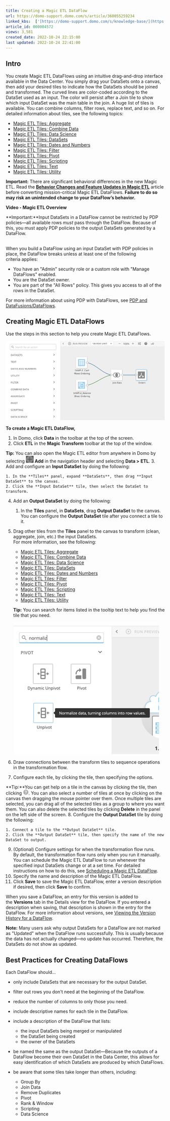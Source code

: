 ```yaml
---
title: Creating a Magic ETL DataFlow
url: https://domo-support.domo.com/s/article/360055259234
linked_kbs:  ['[https://domo-support.domo.com/s/knowledge-base/](https://domo-support.domo.com/s/knowledge-base/)', '[https://domo-support.domo.com/s/](https://domo-support.domo.com/s/)', '[https://domo-support.domo.com/s/topic/0TO5w000000ZamzGAC](https://domo-support.domo.com/s/topic/0TO5w000000ZamzGAC)', '[https://domo-support.domo.com/s/topic/0TO5w000000ZanvGAC](https://domo-support.domo.com/s/topic/0TO5w000000ZanvGAC)', '[https://domo-support.domo.com/s/article/360044876094](https://domo-support.domo.com/s/article/360044876094)', '[https://domo-support.domo.com/s/article/360044876194](https://domo-support.domo.com/s/article/360044876194)', '[https://domo-support.domo.com/s/article/360045259294](https://domo-support.domo.com/s/article/360045259294)', '[https://domo-support.domo.com/s/article/360045402273](https://domo-support.domo.com/s/article/360045402273)', '[https://domo-support.domo.com/s/article/360045402313](https://domo-support.domo.com/s/article/360045402313)', '[https://domo-support.domo.com/s/article/360044876614](https://domo-support.domo.com/s/article/360044876614)', '[https://domo-support.domo.com/s/article/360044951294](https://domo-support.domo.com/s/article/360044951294)', '[https://domo-support.domo.com/s/article/360045485833](https://domo-support.domo.com/s/article/360045485833)', '[https://domo-support.domo.com/s/article/360045402873](https://domo-support.domo.com/s/article/360045402873)', '[https://domo-support.domo.com/s/article/360044876874](https://domo-support.domo.com/s/article/360044876874)', '[https://domo-support.domo.com/s/article/360047787514](https://domo-support.domo.com/s/article/360047787514)', '[https://domo-support.domo.com/s/article/360043439333](https://domo-support.domo.com/s/article/360043439333)', '[https://domo-support.domo.com/s/article/360043427673](https://domo-support.domo.com/s/article/360043427673)', '[https://domo-support.domo.com/s/article/360042923074](https://domo-support.domo.com/s/article/360042923074)', '[https://domo-support.domo.com/s/article/360055259234](https://domo-support.domo.com/s/article/360055259234)', '[https://domo-support.domo.com/s/topic/0TO5w000000ZanvGAC/magic-etl](https://domo-support.domo.com/s/topic/0TO5w000000ZanvGAC/magic-etl)', '[https://domo-support.domo.com/s/article/360043429933](https://domo-support.domo.com/s/article/360043429933)', '[https://domo-support.domo.com/s/article/360043429953](https://domo-support.domo.com/s/article/360043429953)', '[https://domo-support.domo.com/s/article/360042925494](https://domo-support.domo.com/s/article/360042925494)', '[https://domo-support.domo.com/s/article/360043429913](https://domo-support.domo.com/s/article/360043429913)', '[https://domo-support.domo.com/s/article/4408174643607](https://domo-support.domo.com/s/article/4408174643607)', '[https://domo-support.domo.com/s/login/](https://domo-support.domo.com/s/login/)']
article_id: 000004572
views: 3,581
created_date: 2022-10-24 22:15:00
last updated: 2022-10-24 22:41:00
---
```




Intro
-----


You create Magic ETL DataFlows using an intuitive drag-and-drop interface available in the Data Center. You simply drag your DataSets onto a canvas, then add your desired tiles to indicate how the DataSets should be joined and transformed. The curved lines are color-coded according to the DataSet used as an input. The color will persist after a Join tile to show which input DataSet was the main table in the join. A huge list of tiles is available. You can combine columns, filter rows, replace text, and so on. For detailed information about tiles, see the following topics:


* [Magic ETL Tiles: Aggregate](/s/article/360044876094 "Magic ETL v2 Tiles: Aggregate (Beta)")
* [Magic ETL Tiles: Combine Data](/s/article/360044876194 "Magic ETL v2 Tiles: Combine Data (Beta)")
* [Magic ETL Tiles: Data Science](/s/article/360045259294 "Magic ETL v2 Tiles: Data Science (Beta)")
* [Magic ETL Tiles: DataSets](/s/article/360045402273 "Magic ETL v2 Tiles: DataSets (Beta)")
* [Magic ETL Tiles: Dates and Numbers](/s/article/360045402313 "Magic ETL v2 Tiles: Dates and Numbers (Beta)")
* [Magic ETL Tiles: Filter](/s/article/360044876614 "Magic ETL v2 Tiles: Filter (Beta)")
* [Magic ETL Tiles: Pivot](/s/article/360044951294 "Magic ETL v2 Tiles: Pivot (Beta)")
* [Magic ETL Tiles: Scripting](/s/article/360045485833 "Magic ETL v2 Tiles: Scripting (Beta)")
* [Magic ETL Tiles: Text](/s/article/360045402873 "Magic ETL v2 Tiles: Text (Beta)")
* [Magic ETL Tiles: Utility](/s/article/360044876874 "Magic ETL v2 Tiles: Utility (Beta)")




 

**Important:** There are significant behavioral differences in the new Magic ETL. Read the **[Behavior Changes and Feature Updates in Magic ETL](/s/article/360047787514 "Upgrading to the New Magic ETL")** article before converting mission-critical Magic ETL DataFlows. **Failure to do so may risk an unintended change to your DataFlow’s behavior.**



**Video - Magic ETL Overview**





 


**Important:**Input DataSets in a DataFlow cannot be restricted by PDP policies—all available rows *must* pass through the DataFlow. Because of this, you must apply PDP policies to the output DataSets generated by a DataFlow.  
 


When you build a DataFlow using an input DataSet with PDP policies in place, the DataFlow breaks unless at least one of the following criteria applies:


* You have an "Admin" security role or a custom role with "Manage DataFlows" enabled.
* You are the DataSet owner.
* You are part of the "All Rows" policy. This gives you access to all of the rows in the DataSet.


For more information about using PDP with DataFlows, see [PDP and DataFusions/DataFlows](/s/article/360043439333 "http://knowledge.domo.com?cid=pdpdatafusions"). 






Creating Magic ETL DataFlows
----------------------------


Use the steps in this section to help you create Magic ETL DataFlows.


![ETL_Example.png](ETL_Example.png)


**To create a Magic ETL DataFlow,**


1. In Domo, click **Data** in the toolbar at the top of the screen.
2. Click **ETL** in the **Magic Transform** toolbar at the top of the window.




 


**Tip:** You can also open the Magic ETL editor from anywhere in Domo by selecting ![add_to_domo_icon.png](add_to_domo_icon.png) **Add** in the navigation header and selecting **Data >** **ETL**.
3. Add and configure an **Input DataSet** by doing the following:


	1. In the **Tiles** panel, expand **DataSets**, then drag **Input DataSet** to the canvas.
	2. Click the **Input DataSet** tile, then select the DataSet to transform.
4. Add an **Output DataSet** by doing the following:


	1. In the **Tiles** panel, in **DataSets**, drag **Output DataSet** to the canvas.  
	You can configure the **Output DataSet** tile after you connect a tile to it.
5. Drag other tiles from the **Tiles** panel to the canvas to transform (clean, aggregate, join, etc.) the input DataSets.  
For more information, see the following:


	* [Magic ETL Tiles: Aggregate](/s/article/360044876094 "Magic ETL v2 Tiles: Aggregate (Beta)")
	* [Magic ETL Tiles: Combine Data](/s/article/360044876194 "Magic ETL v2 Tiles: Combine Data (Beta)")
	* [Magic ETL Tiles: Data Science](/s/article/360045259294 "Magic ETL v2 Tiles: Data Science (Beta)")
	* [Magic ETL Tiles: DataSets](/s/article/360045402273 "Magic ETL v2 Tiles: DataSets (Beta)")
	* [Magic ETL Tiles: Dates and Numbers](/s/article/360045402313 "Magic ETL v2 Tiles: Dates and Numbers (Beta)")
	* [Magic ETL Tiles: Filter](/s/article/360044876614 "Magic ETL v2 Tiles: Filter (Beta)")
	* [Magic ETL Tiles: Pivot](/s/article/360044951294 "Magic ETL v2 Tiles: Pivot (Beta)")
	* [Magic ETL Tiles: Scripting](/s/article/360045485833 "Magic ETL v2 Tiles: Scripting (Beta)")
	* [Magic ETL Tiles: Text](/s/article/360045402873 "Magic ETL v2 Tiles: Text (Beta)")
	* [Magic ETL Tiles: Utility](/s/article/360044876874 "Magic ETL v2 Tiles: Utility (Beta)")
	
	
	
	
	 
	
	
	**Tip:** You can search for items listed in the tooltip text to help you find the tile that you need.  
	  
	![Searchable_Tool_Tips.png](Searchable_Tool_Tips.png)
6. Draw connections between the transform tiles to sequence operations in the transformation flow.
7. Configure each tile, by clicking the tile, then specifying the options. 




 


**Tip:**You can get help on a tile in the canvas by clicking the tile, then clicking ![de_help.png](de_help.png). You can also select a number of tiles at once by clicking on the canvas then dragging the mouse pointer over them. Once multiple tiles are selected, you can drag all of the selected tiles as a group to where you want them. You can also delete the selected tiles by clicking **Delete** in the panel on the left side of the screen.
8. Configure the **Output DataSet** tile by doing the following:


	1. Connect a tile to the **Output DataSet** tile.
	2. Click the **Output DataSet** tile, then specify the name of the new DataSet to output.
9. (Optional) Configure settings for when the transformation flow runs.  
By default, the transformation flow runs only when you run it manually. You can schedule the Magic ETL DataFlow to run whenever the specified input DataSets change or at a set time. For detailed instructions on how to do this, see [Scheduling a Magic ETL DataFlow](/s/article/360043427673).
10. Specify the name and description of the Magic ETL DataFlow.
11. Click **Save** to save the Magic ETL DataFlow, enter a version description if desired, then click **Save** to confirm.


When you save a DataFlow, an entry for this version is added to the **Versions** tab in the Details view for the DataFlow. If you entered a description when saving, that description is shown in the entry for the DataFlow. For more information about versions, see [Viewing the Version History for a DataFlow](/s/article/360042923074 "Viewing the Version History for a DataFlow").




 

**Note:** Many users ask why output DataSets for a DataFlow are not marked as "Updated" when the DataFlow runs successfully. This is usually because the data has not actually changed—no update has occurred. Therefore, the DataSets do not show as updated. 



Best Practices for Creating DataFlows
-------------------------------------


Each DataFlow should...


* only include DataSets that are necessary for the output DataSet.
* filter out rows you don't need at the beginning of the DataFlow.
* reduce the number of columns to only those you need.
* include descriptive names for each tile in the DataFlow.
* include a description of the DataFlow that lists:


	+ the input DataSets being merged or manipulated
	+ the DataSet being created
	+ the owner of the DataSets
* be named the same as the output DataSet—Because the outputs of a DataFlow become their own DataSet in the Data Center, this allows for easy identification of which DataSets are produced by which DataFlows.
* be aware that some tiles take longer than others, including:


	+ Group By
	+ Join Data
	+ Remove Duplicates
	+ Pivot
	+ Rank & Window
	+ Scripting
	+ Data Science
